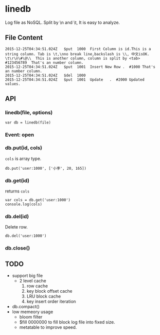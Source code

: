 linedb
======
Log file as NoSQL. Split by \n and \t, It is easy to analyze.

## File Content
```
2015-12-25T04:34:51.024Z   $put  1000  First Column is id.This is a string column. Tab is \t,\nno break line,backslash is \\, 中文isOK. \t\r\n\#\@\\  This is another column, column is split by <tab>   #123456789  That's an number column.
2015-12-25T04:34:51.024Z   $put  1001  Insert New Row .  #1000 That's an number column.
2015-12-25T04:34:51.024Z   $del  1000
2015-12-25T04:34:51.024Z   $put  1001  Update   .  #2000 Updated values.
```


## API
### linedb(file, options)
```
var db = linedb(file)
```

### Event: open
### db.put(id, cols)
`cols` is array type.

```
db.put('user:1000', ['小李', 20, 165])
```

### db.get(id)
returns `cols`
```
var cols = db.get('user:1000')
console.log(cols)
```

### db.del(id)
Delete row.
```
db.del('user:1000')
```

### db.close()

## TODO
* support big file
    * 2 level cache
        1. row cache
        2. key block offset cache
        3. LRU block cache
        4. key insert order iteration
* db.compact()
* low memeory usage
    * bloom filter
    * $fill 0000000 to fill block log file into fixed size.
    * metatable to improve speed.
